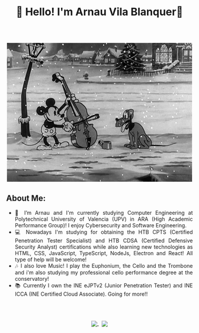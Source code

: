 <br>
<h1 align="center">
	👋 Hello! I'm Arnau Vila Blanquer👋
</h1>
<br><br>

<p align="center">
  <img src="./gif.gif" />
</p>

<h2>
	About Me:
</h2>

<ul align="justify">
	<li>🔭 I’m Arnau and I'm currently studying Computer Engineering at Polytechnical University of Valencia (UPV) in ARA (High Academic Performance Group)! I enjoy Cybersecurity and Software Engineering.</li>
	<li>💻 Nowadays I'm studying for obtaining the HTB CPTS (Certified Penetration Tester Specialist) and HTB CDSA (Certified Defensive Security Analyst) certifications while also learning new technologies as HTML, CSS, JavaScript, TypeScript, NodeJs, Electron and React! All type of help will be welcome!</li>
 	<li>🎶 I also love Music! I play the Euphonium, the Cello and the Trombone and i'm also studying my professional cello performance degree at the conservatory!</li>
 	<li>📚 Currently I own the INE eJPTv2 (Junior Penetration Tester) and INE ICCA (INE Certified Cloud Associate). Going for more!!</li>
</ul>

<br><br>

<p align="center">
	<a href="https://github.com/4rn4u">
		<img height=200 align="center" src="https://github-readme-stats.vercel.app/api?username=4rn4u" />
	</a> &nbsp;
	<a href="https://github.com/4rn4u">
		<img height=200 align="center" src="https://github-readme-stats.vercel.app/api/top-langs?username=4rn4u&layout=compact&langs_count=8&card_width=250" />
	</a>
</p>
